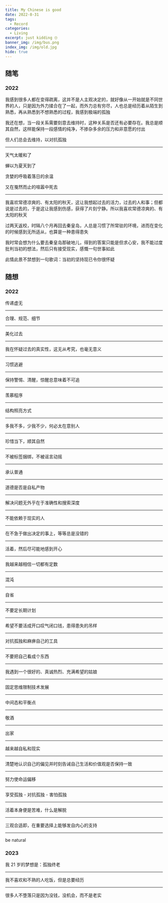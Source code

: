 ```yaml
---
title: My Chinese is good
date: 2022-8-31
tags:
  - Record
categories:
  - Living
excerpt: just kidding 🙄
banner_img: /img/bus.png
index_img: /img/old.jpg
hide: true
---
```


## 随笔

### 2022

我感到很多人都在变得疏离，这并不是人主观决定的，就好像从一开始就是不同世界的人，只是因为外力揉合在了一起，而外力总有穷尽，人也总是经历着从陌生到熟悉，再从熟悉到不想熟悉的过程，我感到极端的孤独

我还在想，当一段关系需要刻意去维持时，这种关系是否还有必要存在。我总是顺其自然，这样能保持一段感情的纯净，不掺杂多余的压力和非意愿的付出

但人们总会去维持，以对抗孤独

---

天气太暖和了

蝉以为夏天到了

贪婪的呼吸着落日的余温

又在戛然而止的喧嚣中死去

---

我喜欢常德凉爽的、有太阳的秋天，这让我想起过去的活力，过去的人和事；但都说是过去的，于是这让我感到伤感，获得了片刻宁静。所以我喜欢常德凉爽的、有太阳的秋天

过两天返校，时隔八个月再回去秦皇岛，人总是习惯了所常驻的环境，进而在变化的时候感到无所适从，也算是一种患得患失

我时常会想为什么要去秦皇岛那破地儿，得到的答案只能是但求心安，我不能过度批判当初的想法，然后只有接受现实，感慨一句世事如此

此情此景不禁想到一句歌词：当初的坚持现已令你很怀疑

## 随想

### 2022

传递虚无

---

合理、规范、细节

---

美化过去

---

我在怀疑过去的真实性，这无从考究，也毫无意义

---

习惯逃避

---

保持警惕、清醒，惊醒总意味着不可追

---

羡慕程序

---

结构照亮方式

---

多我不多，少我不少，何必太在意别人

---

珍惜当下，顺其自然

---

不被标签捆绑，不被谣言动摇

---

承认普通

---

道德是否是自私产物

---

解决问题无外乎在于准确性和搜索深度

---

不能依赖于现实的人

---

在不急于做出决定的事上，等等总是没错的

---

活着，然后尽可能地感到开心

---

我越来越相信一切都有定数

---

混沌

---

自省

---

不要定长期计划

---

希望不要活成开口叹气闭口钱，患得患失的吊样

---

对抗孤独和麻痹自己的工具

---

不要把自己看成个东西

---

我遇到一个很好的、真诚热烈、充满希望的姑娘

---

固定思维限制技术发展

---

中间态和平衡点

---

敬酒

---

出家

---

越来越自私和现实

---

清楚地认识自己的偏见并时刻告诫自己生活和价值观是否保持一致

---

努力使命运偏移

---

享受孤独 - 对抗孤独 - 害怕孤独

---

活着本身便是苦难，什么是解脱

---

三观合适即，在重要选择上能够发自内心的支持

---

be natural

### 2023

我 21 岁的梦想是：孤独终老

---

我不喜欢和不熟的人吃饭，但是总要经历

---

很多人不堕落只是因为没钱，没机会，而不是老实
